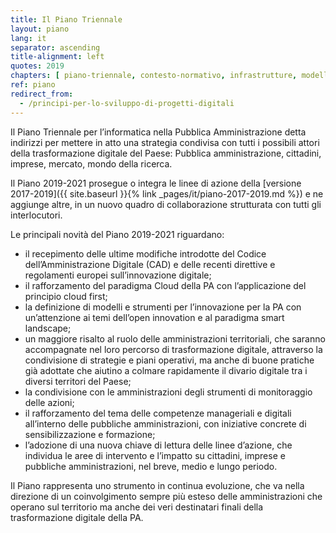 ```yaml
---
title: Il Piano Triennale
layout: piano
lang: it
separator: ascending
title-alignment: left
quotes: 2019
chapters: [ piano-triennale, contesto-normativo, infrastrutture, modello-di-interoperabilita, dati-della-pa, piattaforme, ecosistemi, sicurezza-informatica, servizi-digitali, modelli-e-strumenti-innovazione, governare-la-trasformazione-digitale, razionalizzazione-della-spesa, indicazioni-per-le-pa ]
ref: piano
redirect_from:
  - /principi-per-lo-sviluppo-di-progetti-digitali
---
```

Il Piano Triennale per l’informatica nella Pubblica Amministrazione detta
indirizzi per mettere in atto una strategia condivisa con tutti i possibili
attori della trasformazione digitale del Paese: Pubblica amministrazione,
cittadini, imprese, mercato, mondo della ricerca. 

Il Piano 2019-2021 prosegue o integra le linee di azione della [versione
2017-2019]({{ site.baseurl }}{% link _pages/it/piano-2017-2019.md %}) e ne aggiunge
altre, in un nuovo quadro di collaborazione strutturata con tutti gli
interlocutori.

Le principali novità del Piano 2019-2021 riguardano:

- il recepimento delle ultime modifiche introdotte del Codice
  dell’Amministrazione Digitale (CAD) e delle recenti direttive e regolamenti
  europei sull’innovazione digitale;
- il rafforzamento del paradigma Cloud della PA con l’applicazione del principio
  cloud first;
- la definizione di modelli e strumenti per l’innovazione per la PA con
  un’attenzione ai temi dell’open innovation e al paradigma smart landscape;
- un maggiore risalto al ruolo delle amministrazioni territoriali, che saranno
  accompagnate nel loro percorso di trasformazione digitale, attraverso la
  condivisione di strategie e piani operativi, ma anche di buone pratiche già
  adottate che aiutino a colmare rapidamente il divario digitale tra i diversi
  territori del Paese;
- la condivisione con le amministrazioni degli strumenti di monitoraggio delle
  azioni;
- il rafforzamento del tema delle competenze manageriali e digitali all’interno
  delle pubbliche amministrazioni, con iniziative concrete di sensibilizzazione
  e formazione;
- l’adozione di una nuova chiave di lettura delle linee d’azione, che individua
  le aree di intervento e l’impatto su cittadini, imprese e pubbliche
  amministrazioni, nel breve, medio e lungo periodo.

Il Piano rappresenta uno strumento in continua evoluzione, che va nella
direzione di un coinvolgimento sempre più esteso delle amministrazioni che
operano sul territorio ma anche dei veri destinatari finali della trasformazione
digitale della PA. 
